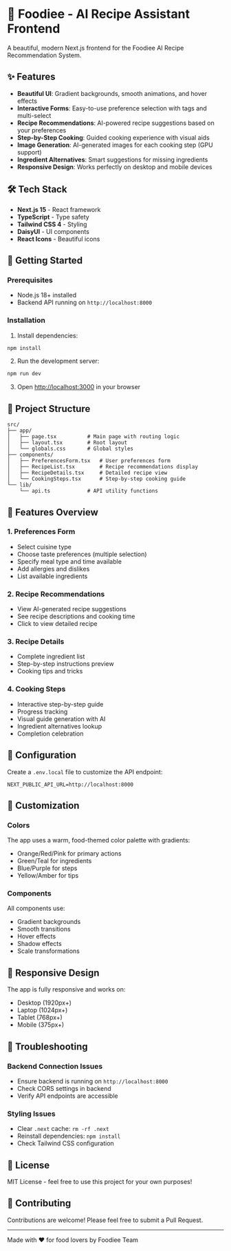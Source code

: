 # 🍳 Foodiee - AI Recipe Assistant Frontend

A beautiful, modern Next.js frontend for the Foodiee AI Recipe Recommendation System.

## ✨ Features

- **Beautiful UI**: Gradient backgrounds, smooth animations, and hover effects
- **Interactive Forms**: Easy-to-use preference selection with tags and multi-select
- **Recipe Recommendations**: AI-powered recipe suggestions based on your preferences
- **Step-by-Step Cooking**: Guided cooking experience with visual aids
- **Image Generation**: AI-generated images for each cooking step (GPU support)
- **Ingredient Alternatives**: Smart suggestions for missing ingredients
- **Responsive Design**: Works perfectly on desktop and mobile devices

## 🛠️ Tech Stack

- **Next.js 15** - React framework
- **TypeScript** - Type safety
- **Tailwind CSS 4** - Styling
- **DaisyUI** - UI components
- **React Icons** - Beautiful icons

## 🚀 Getting Started

### Prerequisites

- Node.js 18+ installed
- Backend API running on `http://localhost:8000`

### Installation

1. Install dependencies:
```bash
npm install
```

2. Run the development server:
```bash
npm run dev
```

3. Open [http://localhost:3000](http://localhost:3000) in your browser

## 📁 Project Structure

```
src/
├── app/
│   ├── page.tsx          # Main page with routing logic
│   ├── layout.tsx        # Root layout
│   └── globals.css       # Global styles
├── components/
│   ├── PreferencesForm.tsx   # User preferences form
│   ├── RecipeList.tsx        # Recipe recommendations display
│   ├── RecipeDetails.tsx     # Detailed recipe view
│   └── CookingSteps.tsx      # Step-by-step cooking guide
└── lib/
    └── api.ts            # API utility functions
```

## 🎨 Features Overview

### 1. Preferences Form
- Select cuisine type
- Choose taste preferences (multiple selection)
- Specify meal type and time available
- Add allergies and dislikes
- List available ingredients

### 2. Recipe Recommendations
- View AI-generated recipe suggestions
- See recipe descriptions and cooking time
- Click to view detailed recipe

### 3. Recipe Details
- Complete ingredient list
- Step-by-step instructions preview
- Cooking tips and tricks

### 4. Cooking Steps
- Interactive step-by-step guide
- Progress tracking
- Visual guide generation with AI
- Ingredient alternatives lookup
- Completion celebration

## 🔧 Configuration

Create a `.env.local` file to customize the API endpoint:

```env
NEXT_PUBLIC_API_URL=http://localhost:8000
```

## 🎨 Customization

### Colors
The app uses a warm, food-themed color palette with gradients:
- Orange/Red/Pink for primary actions
- Green/Teal for ingredients
- Blue/Purple for steps
- Yellow/Amber for tips

### Components
All components use:
- Gradient backgrounds
- Smooth transitions
- Hover effects
- Shadow effects
- Scale transformations

## 📱 Responsive Design

The app is fully responsive and works on:
- Desktop (1920px+)
- Laptop (1024px+)
- Tablet (768px+)
- Mobile (375px+)

## 🐛 Troubleshooting

### Backend Connection Issues
- Ensure backend is running on `http://localhost:8000`
- Check CORS settings in backend
- Verify API endpoints are accessible

### Styling Issues
- Clear `.next` cache: `rm -rf .next`
- Reinstall dependencies: `npm install`
- Check Tailwind CSS configuration

## 📄 License

MIT License - feel free to use this project for your own purposes!

## 🤝 Contributing

Contributions are welcome! Please feel free to submit a Pull Request.

---

Made with ❤️ for food lovers by Foodiee Team

